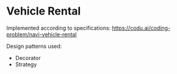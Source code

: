 # Vehicle Rental

Implemented according to specifications: https://codu.ai/coding-problem/navi-vehicle-rental

Design patterns used:
- Decorator
- Strategy